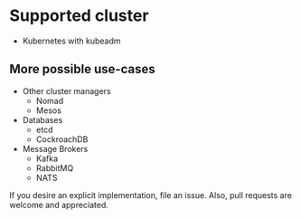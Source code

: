 # Supported cluster

- Kubernetes with kubeadm

## More possible use-cases

- Other cluster managers
  - Nomad
  - Mesos
- Databases
  - etcd
  - CockroachDB
- Message Brokers
  - Kafka
  - RabbitMQ
  - NATS

If you desire an explicit implementation, file an issue. Also, pull requests are welcome and appreciated.
